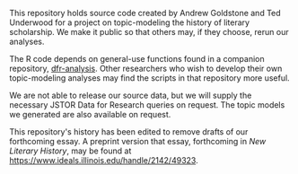This repository holds source code created by Andrew Goldstone and Ted Underwood for a project on topic-modeling the history of literary scholarship. We make it public so that others may, if they choose, rerun our analyses.

The R code depends on general-use functions found in a companion repository, [dfr-analysis](http://github.com/agoldst/dfr-analysis). Other researchers who wish to develop their own topic-modeling analyses may find the scripts in that repository more useful.

We are not able to release our source data, but we will supply the necessary JSTOR Data for Research queries on request. The topic models we generated are also available on request.

This repository's history has been edited to remove drafts of our forthcoming essay. A preprint version that essay, forthcoming in *New Literary History*, may be found at <https://www.ideals.illinois.edu/handle/2142/49323>.

